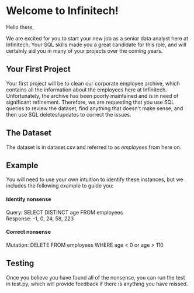 # Welcome to Infinitech!

Hello there,

We are excited for you to start your new job as a senior data analyst here at Infinitech. Your SQL skills made you a great candidate for this role, and will certainly aid you in many of your projects over the coming years. 

## Your First Project 

Your first project will be to clean our corporate employee archive, which contains all the information about the employees here at Infinitech. Unfortunately, the archive has been poorly maintained and is in need of significant refinement. Therefore, we are requesting that you use SQL queries to review the dataset, find anything that doesn't make sense, and then use SQL deletes/updates to correct the issues. 

## The Dataset

The dataset is in dataset.csv and referred to as *employees* from here on.

## Example

You will need to use your own intuition to identify these instances, but we includes the following example to guide you:

#### Identify nonsense
Query: SELECT DISTINCT age FROM employees  
Response: -1, 0, 24, 58, 223

#### Correct nonsense
Mutation: DELETE FROM employees WHERE age < 0 or age > 110

## Testing

Once you believe you have found all of the nonsense, you can run the test in test.py, which will provide feedback if there is anything you have missed.